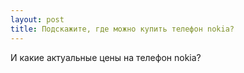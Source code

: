 ```yaml
---
layout: post 
title: Подскажите, где можно купить телефон nokia? 
--- 
```

И какие актуальные цены на телефон nokia?